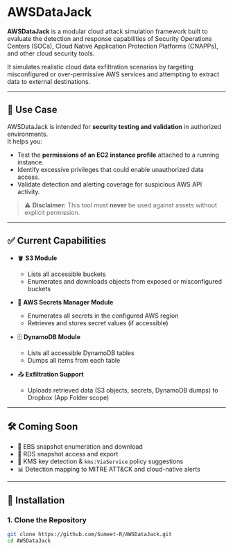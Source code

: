 # AWSDataJack

**AWSDataJack** is a modular cloud attack simulation framework built to evaluate the detection and response capabilities of Security Operations Centers (SOCs), Cloud Native Application Protection Platforms (CNAPPs), and other cloud security tools.

It simulates realistic cloud data exfiltration scenarios by targeting misconfigured or over-permissive AWS services and attempting to extract data to external destinations.

---

## 🎯 Use Case

AWSDataJack is intended for **security testing and validation** in authorized environments.  
It helps you:

- Test the **permissions of an EC2 instance profile** attached to a running instance.
- Identify excessive privileges that could enable unauthorized data access.
- Validate detection and alerting coverage for suspicious AWS API activity.

> ⚠️ **Disclaimer:** This tool must **never** be used against assets without explicit permission.

---

## ✅ Current Capabilities

- 🪣 **S3 Module**
  - Lists all accessible buckets
  - Enumerates and downloads objects from exposed or misconfigured buckets

- 🔐 **AWS Secrets Manager Module**
  - Enumerates all secrets in the configured AWS region
  - Retrieves and stores secret values (if accessible)

- 🗄️ **DynamoDB Module**
  - Lists all accessible DynamoDB tables
  - Dumps all items from each table

- 📤 **Exfiltration Support**
  - Uploads retrieved data (S3 objects, secrets, DynamoDB dumps) to Dropbox (App Folder scope)

---

## 🛠️ Coming Soon

- 💾 EBS snapshot enumeration and download
- 🐘 RDS snapshot access and export
- 🔑 KMS key detection & `kms:ViaService` policy suggestions
- 📊 Detection mapping to MITRE ATT&CK and cloud-native alerts

---

## 🚀 Installation

### 1. Clone the Repository
```bash
git clone https://github.com/Sumeet-R/AWSDataJack.git
cd AWSDataJack
